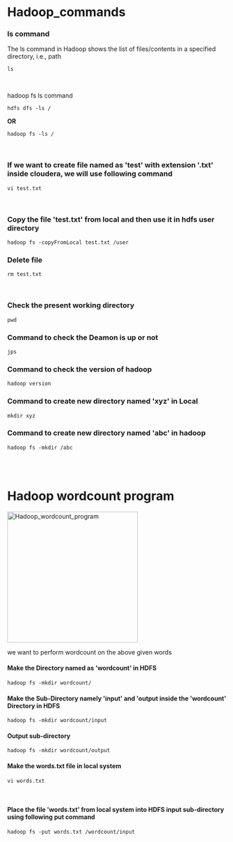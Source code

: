 # Hadoop_commands
<h3>ls command</h3>
The ls command in Hadoop shows the list of files/contents in a specified directory, i.e., path<br>

```
ls
```
<br>

hadoop fs ls command <br>
```
hdfs dfs -ls /
```
**OR** <br>
```
hadoop fs -ls /
```
<br>
<h3> If we want to create file named as 'test' with extension '.txt' inside cloudera, we will use following command </h3>

```
vi test.txt
```
<br>
<h3> Copy the file 'test.txt' from local and then use it in hdfs user directory</h3>

```
hadoop fs -copyFromLocal test.txt /user
```
<h3> Delete file</h3>

```
rm test.txt
```
<br>
<h3> Check the present working directory </h3>

```
pwd
```
<h3> Command to check the Deamon is up or not </h3>

```
jps
```
<h3> Command to check the version of hadoop </h3>

```
hadoop version
```
<h3> Command to create new directory named 'xyz' in Local </h3>

```
mkdir xyz
```
<h3> Command to create new directory named 'abc' in hadoop </h3>

```
hadoop fs -mkdir /abc
```
<br>
<br>

<h1> Hadoop wordcount program </h1>

<img align="center" alt="Hadoop_wordcount_program" width = 300 src="https://user-images.githubusercontent.com/88526990/221773883-dd6e1b53-28e0-43dc-b482-d6e1961cf226.jpg"><br>

we want to perform wordcount on the above given words
<br>
<h4> Make the Directory named as 'wordcount' in HDFS </h4>

```
hadoop fs -mkdir wordcount/
```

<h4> Make the Sub-Directory namely 'input' and 'output inside the 'wordcount' Directory in HDFS </h4>

```
hadoop fs -mkdir wordcount/input
```
<h4>Output sub-directory</h4>

```
hadoop fs -mkdir wordcount/output
```

<h4> Make the words.txt file in local system </h4>

```
vi words.txt
```
<br>

<h4> Place the file 'words.txt' from local system into HDFS input sub-directory using following put command </h4>

```
hadoop fs -put words.txt /wordcount/input 
```

